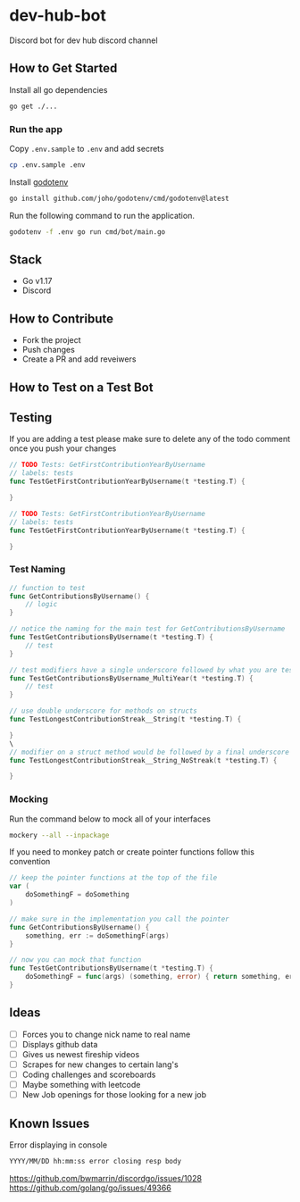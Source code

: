 # dev-hub-bot

Discord bot for dev hub discord channel

## How to Get Started

Install all go dependencies

```sh
go get ./...
```

### Run the app

Copy `.env.sample` to `.env` and add secrets

```sh
cp .env.sample .env
```

Install [godotenv](https://github.com/joho/godotenv)

```sh
go install github.com/joho/godotenv/cmd/godotenv@latest
```

Run the following command to run the application.

```sh
godotenv -f .env go run cmd/bot/main.go
```

## Stack

- Go v1.17
- Discord

## How to Contribute

- Fork the project
- Push changes
- Create a PR and add reveiwers

## How to Test on a Test Bot

## Testing

If you are adding a test please make sure to delete any of the todo comment once you push your changes

```go
// TODO Tests: GetFirstContributionYearByUsername
// labels: tests
func TestGetFirstContributionYearByUsername(t *testing.T) {

}

// TODO Tests: GetFirstContributionYearByUsername
// labels: tests
func TestGetFirstContributionYearByUsername(t *testing.T) {

}
```

### Test Naming

```go
// function to test
func GetContributionsByUsername() {
    // logic
}

// notice the naming for the main test for GetContributionsByUsername
func TestGetContributionsByUsername(t *testing.T) {
    // test
}

// test modifiers have a single underscore followed by what you are testing for
func TestGetContributionsByUsername_MultiYear(t *testing.T) {
    // test
}

// use double underscore for methods on structs
func TestLongestContributionStreak__String(t *testing.T) {

}
\
// modifier on a struct method would be followed by a final underscore and what you are testing for
func TestLongestContributionStreak__String_NoStreak(t *testing.T) {

}

```

### Mocking

Run the command below to mock all of your interfaces

```sh
mockery --all --inpackage
```

If you need to monkey patch or create pointer functions follow this convention

```go
// keep the pointer functions at the top of the file
var (
    doSomethingF = doSomething
)

// make sure in the implementation you call the pointer
func GetContributionsByUsername() {
    something, err := doSomethingF(args)
}

// now you can mock that function
func TestGetContributionsByUsername(t *testing.T) {
    doSomethingF = func(args) (something, error) { return something, err }
}

```

## Ideas

- [ ] Forces you to change nick name to real name
- [ ] Displays github data
- [ ] Gives us newest fireship videos
- [ ] Scrapes for new changes to certain lang's
- [ ] Coding challenges and scoreboards
- [ ] Maybe something with leetcode
- [ ] New Job openings for those looking for a new job

## Known Issues

Error displaying in console

```sh
YYYY/MM/DD hh:mm:ss error closing resp body
```

https://github.com/bwmarrin/discordgo/issues/1028
https://github.com/golang/go/issues/49366
